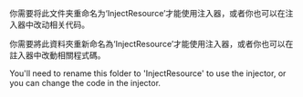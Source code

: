 你需要将此文件夹重命名为‘InjectResource’才能使用注入器，或者你也可以在注入器中改动相关代码。

你需要將此資料夾重新命名為‘InjectResource’才能使用注入器，或者你也可以在註入器中改動相關程式碼。

You'll need to rename this folder to 'InjectResource' to use the injector, or you can change the code in the injector.

